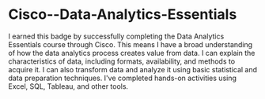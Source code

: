 # Cisco--Data-Analytics-Essentials

I earned this badge by successfully completing the Data Analytics Essentials course through Cisco. This means I have a broad understanding of how the data analytics process creates value from data. I can explain the characteristics of data, including formats, availability, and methods to acquire it. I can also transform data and analyze it using basic statistical and data preparation techniques. I've completed hands-on activities using Excel, SQL, Tableau, and other tools.
